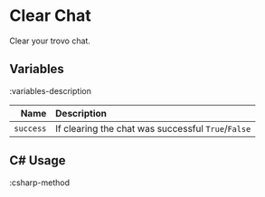 # Clear Chat
Clear your trovo chat.

## Variables
:variables-description

Name | Description
----:|:------------
`success` | If clearing the chat was successful `True`/`False`

## C# Usage
:csharp-method